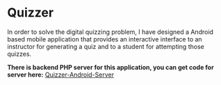 # Quizzer

In order to solve the digital quizzing problem, I have designed a Android based mobile application that provides an interactive interface to an instructor for generating a quiz and to a student for attempting those quizzes.

<b>There is backend PHP server for this application, you can get code for server here:</b> <a href="https://github.com/xploiter-projects/Quizzer-Android-Server">Quizzer-Android-Server</a>
